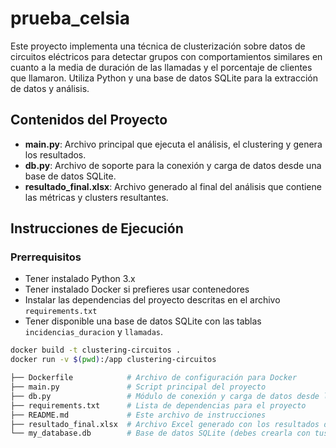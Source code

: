# prueba_celsia

Este proyecto implementa una técnica de clusterización sobre datos de circuitos eléctricos para detectar grupos con comportamientos similares en cuanto a la media de duración de las llamadas y el porcentaje de clientes que llamaron. Utiliza Python y una base de datos SQLite para la extracción de datos y análisis.

## Contenidos del Proyecto

- **main.py**: Archivo principal que ejecuta el análisis, el clustering y genera los resultados.
- **db.py**: Archivo de soporte para la conexión y carga de datos desde una base de datos SQLite.
- **resultado_final.xlsx**: Archivo generado al final del análisis que contiene las métricas y clusters resultantes.
  
## Instrucciones de Ejecución

### Prerrequisitos

- Tener instalado Python 3.x
- Tener instalado Docker si prefieres usar contenedores
- Instalar las dependencias del proyecto descritas en el archivo `requirements.txt`
- Tener disponible una base de datos SQLite con las tablas `incidencias_duracion` y `llamadas`.

 ```bash
docker build -t clustering-circuitos .
docker run -v $(pwd):/app clustering-circuitos

├── Dockerfile            # Archivo de configuración para Docker
├── main.py               # Script principal del proyecto
├── db.py                 # Módulo de conexión y carga de datos desde la base de datos
├── requirements.txt      # Lista de dependencias para el proyecto
├── README.md             # Este archivo de instrucciones
├── resultado_final.xlsx  # Archivo Excel generado con los resultados del análisis
└── my_database.db        # Base de datos SQLite (debes crearla con tus datos)
